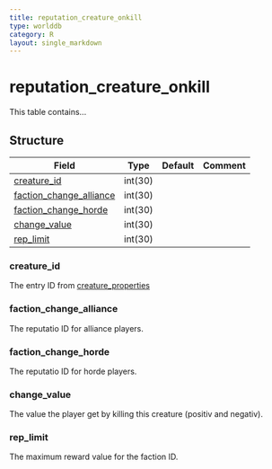 ```yaml
---
title: reputation_creature_onkill
type: worlddb
category: R
layout: single_markdown
---
```


# reputation_creature_onkill
This table contains... 

## Structure

Field                                                                                                                    | Type    | Default | Comment
------------------------------------------------------------------------------------------------------------------------ | ------- | ------- | -------
[creature_id](#creature_id)                         | int(30) |         |        
[faction_change_alliance](#faction_change_alliance) | int(30) |         |        
[faction_change_horde](#faction_change_horde)       | int(30) |         |        
[change_value](#change_value)                       | int(30) |         |        
[rep_limit](#rep_limit)                             | int(30) |         |        

### creature_id

The entry ID from [creature_properties](/Wiki/database/world/creature_properties/ "Creature properties")

### faction_change_alliance

The reputatio ID for alliance players.

### faction_change_horde

The reputatio ID for horde players.

### change_value

The value the player get by killing this creature (positiv and negativ).

### rep_limit

The maximum reward value for the faction ID.